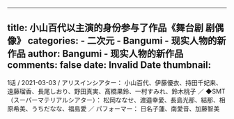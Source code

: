 
---
title: 小山百代以主演的身份参与了作品《舞台剧 剧偶像》
categories: 
    - 二次元
    - Bangumi - 现实人物的新作品
author: Bangumi - 现实人物的新作品
comments: false
date: Invalid Date
thumbnail: 
---

<div>   
1话 / 2021-03-03 / アリスインシアター： 小山百代、伊藤優衣、持田千妃来、遠藤瑠香、長尾しおり、野田真実、髙橋果鈴、一村すみれ、鈴木桃子 ／ ◆SMT（スーパーマテリアルシアター）： 松岡ななせ、渡邉幸愛、長島光那、結那、相原希美、うちだなな、福島愛 ／ パフォーマー： 日名子蓮、南愛音、加藤智美   
</div>
            